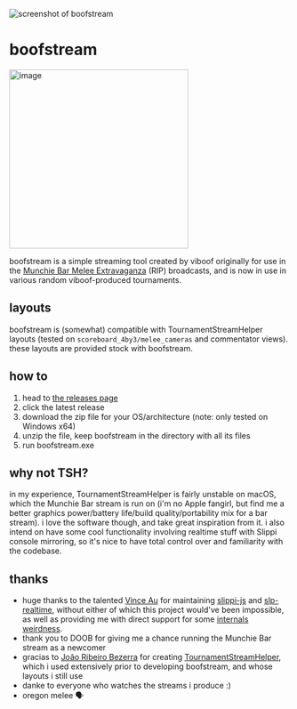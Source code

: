 ![screenshot of boofstream](https://github.com/user-attachments/assets/f4a74f02-8f24-4d83-9d01-3811095f9516)

# boofstream
<img width="322" alt="image" src="https://github.com/user-attachments/assets/2413972e-4f44-478d-ba40-d0ad4cb2c5ad">

boofstream is a simple streaming tool created by viboof originally for use in
the [Munchie Bar Melee Extravaganza](https://start.gg/mbme) (RIP) broadcasts,
and is now in use in various random viboof-produced tournaments.

## layouts
boofstream is (somewhat) compatible with TournamentStreamHelper layouts (tested
on `scoreboard_4by3/melee_cameras` and commentator views).  these layouts are
provided stock with boofstream.

## how to
1. head to [the releases page](https://github.com/viboof/boofstream/releases)
1. click the latest release
1. download the zip file for your OS/architecture (note: only tested on Windows
x64)
1. unzip the file, keep boofstream in the directory with all its files
1. run boofstream.exe

## why not TSH?
in my experience, TournamentStreamHelper is fairly unstable on macOS, which the
Munchie Bar stream is run on (i'm no Apple fangirl, but find me a better 
graphics power/battery life/build quality/portability mix for a bar stream).  i
love the software though, and take great inspiration from it.  i also intend on
have some cool functionality involving realtime stuff with Slippi console 
mirroring, so it's nice to have total control over and familiarity with the
codebase.

## thanks
- huge thanks to the talented 
[Vince Au](https://github.com/vinceau) for maintaining
[slippi-js](https://github.com/project-slippi/slippi-js) and
[slp-realtime](https://github.com/vinceau/slp-realtime), without either of
which this project would've been impossible, as well as providing me with
direct support for some 
[internals weirdness](https://github.com/viboof/boofstream/commit/1b33df4b47f5cf7fea0b5e2aa489ec60f77097ce).
- thank you to DOOB for giving me a chance running the Munchie Bar stream as a newcomer
- gracias to [João Ribeiro Bezerra](https://github.com/joaorb64) for creating
[TournamentStreamHelper](https://github.com/joaorb64/TournamentStreamHelper),
which i used extensively prior to developing boofstream, and whose layouts i
still use
- danke to everyone who watches the streams i produce :)
- oregon melee 🗣️

